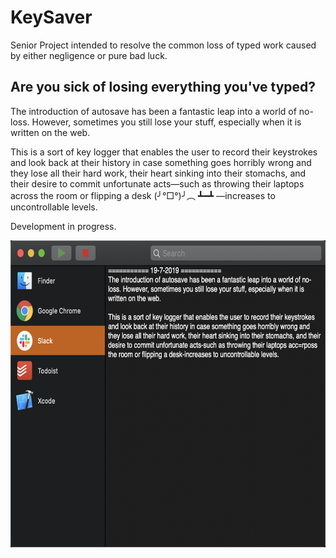 # KeySaver
Senior Project intended to resolve the common loss of typed work caused by either negligence or pure bad luck.

## Are you sick of losing everything you've typed?
The introduction of autosave has been a fantastic leap into a world of no-loss. However, sometimes you still lose your stuff, especially when it is written on the web.

This is a sort of key logger that enables the user to record their keystrokes and look back at their history in case something goes horribly wrong and they lose all their hard work, their heart sinking into their stomachs, and their desire to commit unfortunate acts―such as throwing their laptops across the room or flipping a desk (╯°□°)╯︵ ┻━┻ ―increases to uncontrollable levels.

Development in progress.

<img src="https://github.com/EtienneBBeaulac/KeySaver/blob/master/KeySaver.png" alt="KeySaver" width="640" height="491">

